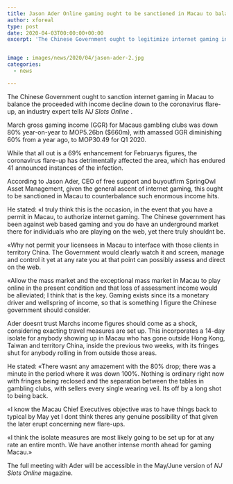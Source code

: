 ```yaml
---
title: Jason Ader Online gaming ought to be sanctioned in Macau to balance income drop
author: xforeal 
type: post
date: 2020-04-03T00:00:00+00:00
excerpt: 'The Chinese Government ought to legitimize internet gaming in Macau to counterbalance the proceeded with income decline down to the coronavirus flare-up, an industry examiner tells NJ Slots Online '


image : images/news/2020/04/jason-ader-2.jpg
categories:
  - news

---
```

The Chinese Government ought to sanction internet gaming in Macau to balance the proceeded with income decline down to the coronavirus flare-up, an industry expert tells _NJ Slots Online_ . 

March gross gaming income (GGR) for Macaus gambling clubs was down 80&percnt; year-on-year to MOP5.26bn ($660m), with amassed GGR diminishing 60&percnt; from a year ago, to MOP30.49 for Q1 2020. 

While that all out is a 69&percnt; enhancement for Februarys figures, the coronavirus flare-up has detrimentally affected the area, which has endured 41 announced instances of the infection. 

According to Jason Ader, CEO of free support and buyoutfirm SpringOwl Asset Management, given the general ascent of internet gaming, this ought to be sanctioned in Macau to counterbalance such enormous income hits. 

He stated: &#171;I truly think this is the occasion, in the event that you have a permit in Macau, to authorize internet gaming. The Chinese government has been against web based gaming and you do have an underground market there for individuals who are playing on the web, yet there truly shouldnt be. 

&#171;Why not permit your licensees in Macau to interface with those clients in territory China. The Government would clearly watch it and screen, manage and control it yet at any rate you at that point can possibly assess and direct on the web. 

&#171;Allow the mass market and the exceptional mass market in Macau to play online in the present condition and that loss of assessment income would be alleviated; I think that is the key. Gaming exists since its a monetary driver and wellspring of income, so that is something I figure the Chinese government should consider. 

Ader doesnt trust Marchs income figures should come as a shock, considering exacting travel measures are set up. This incorporates a 14-day isolate for anybody showing up in Macau who has gone outside Hong Kong, Taiwan and territory China, inside the previous two weeks, with its fringes shut for anybody rolling in from outside those areas. 

He stated: &#171;There wasnt any amazement with the 80&percnt; drop; there was a minute in the period where it was down 100&percnt;. Nothing is ordinary right now with fringes being reclosed and the separation between the tables in gambling clubs, with sellers every single wearing veil. Its off by a long shot to being back. 

&#171;I know the Macau Chief Executives objective was to have things back to typical by May yet I dont think theres any genuine possibility of that given the later erupt concerning new flare-ups. 

&#171;I think the isolate measures are most likely going to be set up for at any rate an entire month. We have another intense month ahead for gaming Macau.&#187; 

The full meeting with Ader will be accessible in the May/June version of _NJ Slots Online_ magazine.